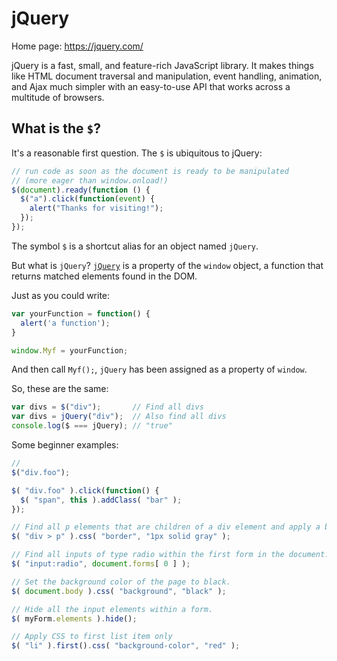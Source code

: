 # jQuery

Home page: https://jquery.com/

jQuery is a fast, small, and feature-rich JavaScript library. It makes things like HTML document traversal and manipulation, event handling, animation, and Ajax much simpler with an easy-to-use API that works across a multitude of browsers.

## What is the `$`?

It's a reasonable first question.  The `$` is ubiquitous to jQuery:

```javascript
// run code as soon as the document is ready to be manipulated
// (more eager than window.onload!)
$(document).ready(function () {
  $("a").click(function(event) {
    alert("Thanks for visiting!");
  });
});
```

The symbol `$` is a shortcut alias for an object named `jQuery`.

But what is `jQuery`?  [`jQuery`](https://api.jquery.com/jQuery/) is a property of the `window` object, a function that returns matched elements found in the DOM.

Just as you could write:

```javascript
var yourFunction = function() {
  alert('a function');
}

window.Myf = yourFunction;
```

And then call `Myf();`, `jQuery` has been assigned as a property of `window`.

So, these are the same:

```javascript
var divs = $("div");       // Find all divs
var divs = jQuery("div");  // Also find all divs
console.log($ === jQuery); // "true"
```

Some beginner examples:

```javascript
//
$("div.foo");

$( "div.foo" ).click(function() {
  $( "span", this ).addClass( "bar" );
});

// Find all p elements that are children of a div element and apply a border to them.
$( "div > p" ).css( "border", "1px solid gray" );

// Find all inputs of type radio within the first form in the document.
$( "input:radio", document.forms[ 0 ] );

// Set the background color of the page to black.
$( document.body ).css( "background", "black" );

// Hide all the input elements within a form.
$( myForm.elements ).hide();

// Apply CSS to first list item only
$( "li" ).first().css( "background-color", "red" );
```
